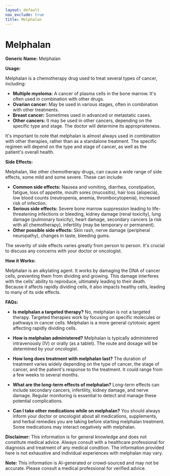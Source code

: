 ```yaml
---
layout: default
nav_exclude: true
title: Melphalan
---
```


# Melphalan

**Generic Name:** Melphalan

**Usage:**

Melphalan is a chemotherapy drug used to treat several types of cancer, including:

* **Multiple myeloma:** A cancer of plasma cells in the bone marrow.  It's often used in combination with other drugs.
* **Ovarian cancer:**  May be used in various stages, often in combination with other treatments.
* **Breast cancer:**  Sometimes used in advanced or metastatic cases.
* **Other cancers:** It may be used in other cancers, depending on the specific type and stage.  The doctor will determine its appropriateness.

It's important to note that melphalan is almost always used in combination with other therapies, rather than as a standalone treatment. The specific regimen will depend on the type and stage of cancer, as well as the patient's overall health.

**Side Effects:**

Melphalan, like other chemotherapy drugs, can cause a wide range of side effects, some mild and some severe.  These can include:

* **Common side effects:**  Nausea and vomiting, diarrhea, constipation, fatigue, loss of appetite, mouth sores (mucositis), hair loss (alopecia), low blood counts (neutropenia, anemia, thrombocytopenia), increased risk of infection.
* **Serious side effects:**  Severe bone marrow suppression leading to life-threatening infections or bleeding, kidney damage (renal toxicity), lung damage (pulmonary toxicity), heart damage, secondary cancers (a risk with all chemotherapy), infertility (may be temporary or permanent).
* **Other possible side effects:**  Skin rash, nerve damage (peripheral neuropathy), changes in taste, bleeding gums.

The severity of side effects varies greatly from person to person.  It's crucial to discuss any concerns with your doctor or oncologist.

**How it Works:**

Melphalan is an alkylating agent.  It works by damaging the DNA of cancer cells, preventing them from dividing and growing.  This damage interferes with the cells' ability to reproduce, ultimately leading to their death.  Because it affects rapidly dividing cells, it also impacts healthy cells, leading to many of its side effects.


**FAQs:**

* **Is melphalan a targeted therapy?** No, melphalan is not a targeted therapy.  Targeted therapies work by focusing on specific molecules or pathways in cancer cells. Melphalan is a more general cytotoxic agent affecting rapidly dividing cells.

* **How is melphalan administered?** Melphalan is typically administered intravenously (IV) or orally (as a tablet). The route and dosage will be determined by your oncologist.

* **How long does treatment with melphalan last?** The duration of treatment varies widely depending on the type of cancer, the stage of cancer, and the patient's response to the treatment.  It could range from a few weeks to several months.

* **What are the long-term effects of melphalan?** Long-term effects can include secondary cancers, infertility, kidney damage, and nerve damage.  Regular monitoring is essential to detect and manage these potential complications.

* **Can I take other medications while on melphalan?** You should always inform your doctor or oncologist about all medications, supplements, and herbal remedies you are taking before starting melphalan treatment.  Some medications may interact negatively with melphalan.

**Disclaimer:** This information is for general knowledge and does not constitute medical advice.  Always consult with a healthcare professional for diagnosis and treatment of any medical condition.  The information provided here is not exhaustive and individual experiences with melphalan may vary.


**Note:** This information is AI-generated or crowd-sourced and may not be accurate. Please consult a medical professional for verified advice.